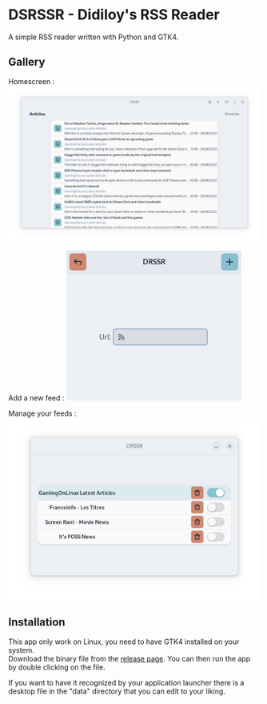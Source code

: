 # DSRSSR - Didiloy's RSS Reader
A simple RSS reader written with Python and GTK4.

## Gallery

Homescreen : ![Homescreen](./data/screenshots/homescreen.png)

Add a new feed : ![Add Feed](./data/screenshots/addfeed.png)

Manage your feeds : ![Feed](./data/screenshots/feed.png)

## Installation
This app only work on Linux, you need to have GTK4 installed on your system.  
Download the  binary file from the [release page](https://github.com/Didiloy/DRSSR/releases).
You can then run the app by double clicking on the file.

If you want to have it recognized by your application launcher there is a desktop file in the "data" directory that you can edit to your liking.
